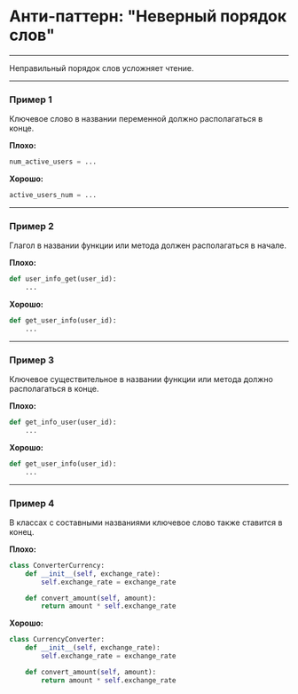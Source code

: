 # Анти-паттерн: "Неверный порядок слов"

***

Неправильный порядок слов усложняет чтение.

***

### Пример 1

Ключевое слово в названии переменной должно располагаться в конце.

**Плохо:**
```python
num_active_users = ...
```
**Хорошо:**
```python
active_users_num = ...
```
***

### Пример 2

Глагол в названии функции или метода должен располагаться в начале.

**Плохо:**
```python
def user_info_get(user_id):
    ...
```
**Хорошо:**
```python
def get_user_info(user_id):
    ...
```
***

### Пример 3

Ключевое существительное в названии функции или метода должно располагаться в конце.

**Плохо:**
```python
def get_info_user(user_id):
    ...
```
**Хорошо:**
```python
def get_user_info(user_id):
    ...
```
***

### Пример 4

В классах с составными названиями ключевое слово также ставится в конец.

**Плохо:**
```python
class ConverterCurrency:
    def __init__(self, exchange_rate):
        self.exchange_rate = exchange_rate

    def convert_amount(self, amount):
        return amount * self.exchange_rate
```
**Хорошо:**
```python
class CurrencyConverter:
    def __init__(self, exchange_rate):
        self.exchange_rate = exchange_rate

    def convert_amount(self, amount):
        return amount * self.exchange_rate
```

